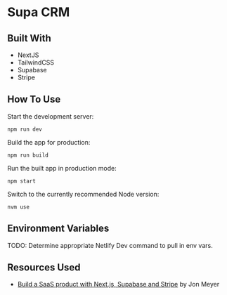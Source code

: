 # Supa CRM

## Built With

* NextJS
* TailwindCSS
* Supabase
* Stripe

## How To Use

Start the development server:
```
npm run dev
```

Build the app for production:
```
npm run build
```

Run the built app in production mode:
```
npm start
```

Switch to the currently recommended Node version:
```
nvm use
```

## Environment Variables

TODO: Determine appropriate Netlify Dev command to pull in env vars.

## Resources Used

* [Build a SaaS product with Next.js, Supabase and Stripe](https://egghead.io/courses/build-a-saas-product-with-next-js-supabase-and-stripe-61f2bc20) by Jon Meyer

